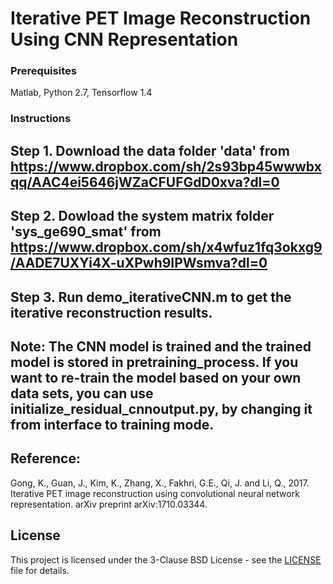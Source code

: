 # Iterative PET Image Reconstruction Using CNN Representation
### Prerequisites
Matlab, Python 2.7, Tensorflow 1.4
### Instructions
## Step 1. Download the data folder 'data' from https://www.dropbox.com/sh/2s93bp45wwwbxqq/AAC4ei5646jWZaCFUFGdD0xva?dl=0
## Step 2. Dowload the system matrix folder 'sys_ge690_smat' from https://www.dropbox.com/sh/x4wfuz1fq3okxg9/AADE7UXYi4X-uXPwh9IPWsmva?dl=0
## Step 3. Run demo_iterativeCNN.m to get the iterative reconstruction results. 
## Note: The CNN model is trained and the trained model is stored in pretraining_process. If you want to re-train the model based on your own data sets, you can use initialize_residual_cnnoutput.py, by changing it from interface to training mode. 

## Reference:
Gong, K., Guan, J., Kim, K., Zhang, X., Fakhri, G.E., Qi, J. and Li, Q., 2017. Iterative PET image reconstruction using convolutional neural network representation. arXiv preprint arXiv:1710.03344.
## License
This project is licensed under the 3-Clause BSD License - see the [LICENSE](LICENSE) file for details.
